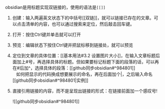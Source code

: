 obsidian是用标题实现双链接的，使用的语法是``[[]]``


1. 创建：输入两遍英文状态下的中括号[[双链]]，就可以链接已存在的文章。可以点击清单的内容，也可以通过搜索来定位，然后敲击回车键。

2. 打开：按住Ctrl键并单击就可以打开

3. 预览：编辑状态下按住Ctrl键并把鼠标移到链接处，就可以预览

4. 定位到文章的具体位置：[[基本用法#3.2 设置图片大小]]，在输入文章标题后面加上#号，再选择具体的标题。但如果要标记标题下面的段落的话，可以再在#后加^，选择具体的段落：[[github同步obsidian#^984801]]  
   如何把显示的代码换成想要展示的命名，再在后面加个|，之后输入命名[[github同步obsidian#^984801|实例]]
  
5. 直接引用链接的内容，而不是呈现出链接的形式：在链接前面加一个感叹号!
	
   ![[github同步obsidian#^984801]]
